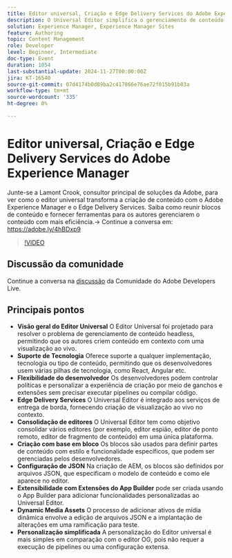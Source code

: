 ```yaml
---
title: Editor universal, Criação e Edge Delivery Services do Adobe Experience Manager
description: O Universal Editor simplifica o gerenciamento de conteúdo headless ao oferecer suporte a várias pilhas técnicas, oferecer visualizações em tempo real no contexto, consolidar vários editores e permitir fácil personalização por meio da configuração JSON e de extensões do App Builder.
solution: Experience Manager, Experience Manager Sites
feature: Authoring
topic: Content Management
role: Developer
level: Beginner, Intermediate
doc-type: Event
duration: 1054
last-substantial-update: 2024-11-27T00:00:00Z
jira: KT-16540
source-git-commit: 07d4174b0d89ba2c417866e76ae72f015b91b03a
workflow-type: tm+mt
source-wordcount: '335'
ht-degree: 0%

---
```



# Editor universal, Criação e Edge Delivery Services do Adobe Experience Manager

Junte-se a Lamont Crook, consultor principal de soluções da Adobe, para ver como o editor universal transforma a criação de conteúdo com o Adobe Experience Manager e o Edge Delivery Services. Saiba como reunir blocos de conteúdo e fornecer ferramentas para os autores gerenciarem o conteúdo com mais eficiência.→ Continue a conversa em: https://adobe.ly/4hBDxp9

>[!VIDEO](https://video.tv.adobe.com/v/3439423/?learn=on&enablevpops)

## Discussão da comunidade

Continue a conversa na [discussão](https://adobe.ly/4hBDxp9) da Comunidade do Adobe Developers Live.

## Principais pontos

* **Visão geral do Editor Universal** O Editor Universal foi projetado para resolver o problema de gerenciamento de conteúdo headless, permitindo que os autores criem conteúdo em contexto com uma visualização ao vivo. &#x200B;
* **Suporte de Tecnologia** Oferece suporte a qualquer implementação, tecnologia ou tipo de conteúdo, permitindo que os desenvolvedores usem várias pilhas de tecnologia, como React, Angular etc. &#x200B;
* **Flexibilidade do desenvolvedor** Os desenvolvedores podem controlar políticas e personalizar a experiência de criação por meio de ganchos e extensões sem precisar executar pipelines ou compilar código. &#x200B;
* **Edge Delivery Services** O Universal Editor é integrado aos serviços de entrega de borda, fornecendo criação de visualização ao vivo no contexto. &#x200B;
* **Consolidação de editores** O Universal Editor tem como objetivo consolidar vários editores (por exemplo, editor espião, editor de ponto remoto, editor de fragmento de conteúdo) em uma única plataforma. &#x200B;
* **Criação com base em bloco** Os blocos são usados para definir partes de conteúdo com estilo e funcionalidade específicos, que podem ser gerenciadas pelos desenvolvedores. &#x200B;
* **Configuração de JSON** Na criação de AEM, os blocos são definidos por arquivos JSON, que especificam o modelo de conteúdo e como ele aparece no editor. &#x200B;
* **Extensibilidade com Extensões do App Builder** pode ser criada usando o App Builder para adicionar funcionalidades personalizadas ao Universal Editor. &#x200B;
* **Dynamic Media Assets** O processo de adicionar ativos de mídia dinâmica envolve a edição de arquivos JSON e a implantação de alterações em uma ramificação para teste.
* **Personalização simplificada** A personalização do Editor universal é mais simples em comparação com o editor OG, pois não requer a execução de pipelines ou uma configuração extensa. &#x200B;

